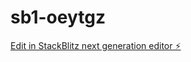 # sb1-oeytgz

[Edit in StackBlitz next generation editor ⚡️](https://stackblitz.com/~/github.com/Anditsmd32/sb1-oeytgz)